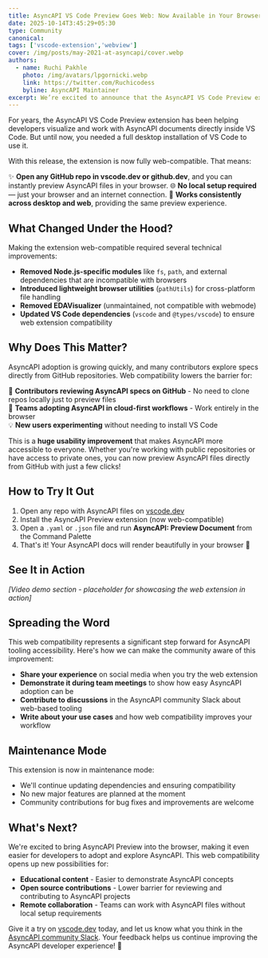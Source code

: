 ```yaml
---
title: AsyncAPI VS Code Preview Goes Web: Now Available in Your Browser 🚀
date: 2025-10-14T3:45:29+05:30
type: Community
canonical:
tags: ['vscode-extension','webview']
cover: /img/posts/may-2021-at-asyncapi/cover.webp
authors:
  - name: Ruchi Pakhle
    photo: /img/avatars/lpgornicki.webp
    link: https://twitter.com/Ruchicodess
    byline: AsyncAPI Maintainer
excerpt: We’re excited to announce that the AsyncAPI VS Code Preview extension is now compatible with the web version of Visual Studio Code. This means you can preview AsyncAPI files directly in your browser, whether you’re using vscode.dev, github.dev, or a local web extension host.
---
```


For years, the AsyncAPI VS Code Preview extension has been helping developers visualize and work with AsyncAPI documents directly inside VS Code. But until now, you needed a full desktop installation of VS Code to use it.

With this release, the extension is now fully web-compatible. That means:

✨ **Open any GitHub repo in vscode.dev or github.dev**, and you can instantly preview AsyncAPI files in your browser.
🌐 **No local setup required** — just your browser and an internet connection.
🔄 **Works consistently across desktop and web**, providing the same preview experience.

## What Changed Under the Hood?

Making the extension web-compatible required several technical improvements:

- **Removed Node.js-specific modules** like `fs`, `path`, and external dependencies that are incompatible with browsers
- **Introduced lightweight browser utilities** (`pathUtils`) for cross-platform file handling
- **Removed EDAVisualizer** (unmaintained, not compatible with webmode)
- **Updated VS Code dependencies** (`vscode` and `@types/vscode`) to ensure web extension compatibility

## Why Does This Matter?

AsyncAPI adoption is growing quickly, and many contributors explore specs directly from GitHub repositories. Web compatibility lowers the barrier for:

📖 **Contributors reviewing AsyncAPI specs on GitHub** - No need to clone repos locally just to preview files  
🚀 **Teams adopting AsyncAPI in cloud-first workflows** - Work entirely in the browser  
💡 **New users experimenting** without needing to install VS Code  

This is a **huge usability improvement** that makes AsyncAPI more accessible to everyone. Whether you're working with public repositories or have access to private ones, you can now preview AsyncAPI files directly from GitHub with just a few clicks!

## How to Try It Out

1. Open any repo with AsyncAPI files on [vscode.dev](https://vscode.dev)
2. Install the AsyncAPI Preview extension (now web-compatible)
3. Open a `.yaml` or `.json` file and run **AsyncAPI: Preview Document** from the Command Palette
4. That's it! Your AsyncAPI docs will render beautifully in your browser 🚀

## See It in Action

*[Video demo section - placeholder for showcasing the web extension in action]*

<!-- TODO: Add video demo showing:
- Opening a GitHub repo in vscode.dev
- Installing the AsyncAPI Preview extension
- Previewing an AsyncAPI file in the browser
- Highlighting the seamless experience -->

## Spreading the Word

This web compatibility represents a significant step forward for AsyncAPI tooling accessibility. Here's how we can make the community aware of this improvement:

- **Share your experience** on social media when you try the web extension
- **Demonstrate it during team meetings** to show how easy AsyncAPI adoption can be
- **Contribute to discussions** in the AsyncAPI community Slack about web-based tooling
- **Write about your use cases** and how web compatibility improves your workflow

## Maintenance Mode

This extension is now in maintenance mode:

- We'll continue updating dependencies and ensuring compatibility
- No new major features are planned at the moment
- Community contributions for bug fixes and improvements are welcome

## What's Next?

We're excited to bring AsyncAPI Preview into the browser, making it even easier for developers to adopt and explore AsyncAPI. This web compatibility opens up new possibilities for:

- **Educational content** - Easier to demonstrate AsyncAPI concepts
- **Open source contributions** - Lower barrier for reviewing and contributing to AsyncAPI projects
- **Remote collaboration** - Teams can work with AsyncAPI files without local setup requirements

Give it a try on [vscode.dev](https://vscode.dev) today, and let us know what you think in the [AsyncAPI community Slack](https://www.asyncapi.com/slack-invite). Your feedback helps us continue improving the AsyncAPI developer experience! 🚀
